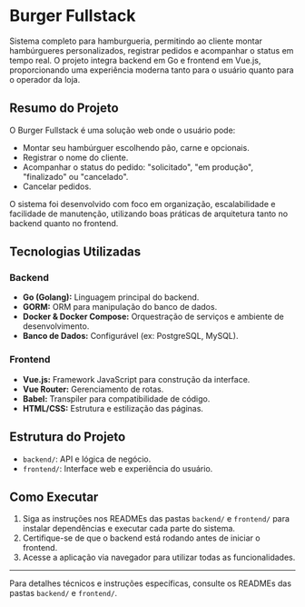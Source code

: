 # Burger Fullstack

Sistema completo para hamburgueria, permitindo ao cliente montar hambúrgueres personalizados, registrar pedidos e acompanhar o status em tempo real. O projeto integra backend em Go e frontend em Vue.js, proporcionando uma experiência moderna tanto para o usuário quanto para o operador da loja.

## Resumo do Projeto
O Burger Fullstack é uma solução web onde o usuário pode:
- Montar seu hambúrguer escolhendo pão, carne e opcionais.
- Registrar o nome do cliente.
- Acompanhar o status do pedido: "solicitado", "em produção", "finalizado" ou "cancelado".
- Cancelar pedidos.

O sistema foi desenvolvido com foco em organização, escalabilidade e facilidade de manutenção, utilizando boas práticas de arquitetura tanto no backend quanto no frontend.

## Tecnologias Utilizadas

### Backend
- **Go (Golang):** Linguagem principal do backend.
- **GORM:** ORM para manipulação do banco de dados.
- **Docker & Docker Compose:** Orquestração de serviços e ambiente de desenvolvimento.
- **Banco de Dados:** Configurável (ex: PostgreSQL, MySQL).

### Frontend
- **Vue.js:** Framework JavaScript para construção da interface.
- **Vue Router:** Gerenciamento de rotas.
- **Babel:** Transpiler para compatibilidade de código.
- **HTML/CSS:** Estrutura e estilização das páginas.

## Estrutura do Projeto
- `backend/`: API e lógica de negócio.
- `frontend/`: Interface web e experiência do usuário.

## Como Executar
1. Siga as instruções nos READMEs das pastas `backend/` e `frontend/` para instalar dependências e executar cada parte do sistema.
2. Certifique-se de que o backend está rodando antes de iniciar o frontend.
3. Acesse a aplicação via navegador para utilizar todas as funcionalidades.

---
Para detalhes técnicos e instruções específicas, consulte os READMEs das pastas `backend/` e `frontend/`.